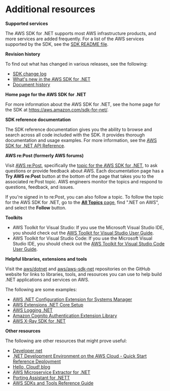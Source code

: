 # Additional resources<a name="net-dg-additional-resources"></a>

 **Supported services** 

The AWS SDK for \.NET supports most AWS infrastructure products, and more services are added frequently\. For a list of the AWS services supported by the SDK, see the [SDK README file](https://github.com/aws/aws-sdk-net/blob/master/README.md)\.

**Revision history**

To find out what has changed in various releases, see the following:
+ [SDK change log](https://github.com/aws/aws-sdk-net/blob/master/SDK.CHANGELOG.md)
+ [What's new in the AWS SDK for \.NET](whats-new.md)
+ [Document history](document-history.md)

 **Home page for the AWS SDK for \.NET** 

For more information about the AWS SDK for \.NET, see the home page for the SDK at [https://aws\.amazon\.com/sdk\-for\-net/](https://aws.amazon.com/sdk-for-net/)\.

 **SDK reference documentation** 

The SDK reference documentation gives you the ability to browse and search across all code included with the SDK\. It provides thorough documentation and usage examples\. For more information, see the [AWS SDK for \.NET API Reference](https://docs.aws.amazon.com/sdkfornet/v3/apidocs/)\.

 **AWS re:Post \(formerly AWS forums\)** 

Visit [AWS re:Post](https://repost.aws/), specifically the [topic for the AWS SDK for \.NET](https://repost.aws/topics/TAC3sZCeiYRViBUbM29z_2ZQ/net-on-aws), to ask questions or provide feedback about AWS\. Each documentation page has a **Try AWS re:Post** button at the bottom of the page that takes you to the associated re:Post topic\. AWS engineers monitor the topics and respond to questions, feedback, and issues\.

If you're signed in to re:Post, you can also follow a topic\. To follow the topic for the AWS SDK for \.NET, go to the [**All Topics** page](https://repost.aws/topics), find "\.NET on AWS", and select the **Follow** button\.

 **Toolkits** 
+ AWS Toolkit for Visual Studio: If you use the Microsoft Visual Studio IDE, you should check out the [AWS Toolkit for Visual Studio User Guide](https://docs.aws.amazon.com/AWSToolkitVS/latest/UserGuide/)\.
+ AWS Toolkit for Visual Studio Code: If you use the Microsoft Visual Studio IDE, you should check out the [AWS Toolkit for Visual Studio Code User Guide](https://docs.aws.amazon.com/toolkit-for-vscode/latest/userguide/)\.

 **Helpful libraries, extensions and tools** 

Visit the [aws/dotnet](https://github.com/aws/dotnet) and [aws/aws\-sdk\-net](https://github.com/aws/aws-sdk-net) repositories on the GitHub website for links to libraries, tools, and resources you can use to help build \.NET applications and services on AWS\.

The following are some examples:
+  [AWS \.NET Configuration Extension for Systems Manager](https://github.com/aws/aws-dotnet-extensions-configuration) 
+  [AWS Extensions \.NET Core Setup](https://github.com/aws/aws-sdk-net/tree/master/extensions/src/AWSSDK.Extensions.NETCore.Setup) 
+  [AWS Logging \.NET](https://github.com/aws/aws-logging-dotnet) 
+  [Amazon Cognito Authentication Extension Library](https://github.com/aws/aws-sdk-net-extensions-cognito) 
+  [AWS X\-Ray SDK for \.NET](https://github.com/aws/aws-xray-sdk-dotnet) 

**Other resources**

The following are other resources that might prove useful:
+ [Developer net](https://aws.amazon.com/developer/language/net/)
+ [\.NET Development Environment on the AWS Cloud \- Quick Start Reference Deployment](https://aws-quickstart.github.io/quickstart-dotnet-devenvironment-setup/)
+ [Hello, Cloud\! blog](https://davidpallmann.hashnode.dev/hello-cloud)
+ [AWS Microservice Extractor for \.NET](https://docs.aws.amazon.com/microservice-extractor/latest/userguide)
+ [Porting Assistant for \.NETT](https://docs.aws.amazon.com/portingassistant/latest/userguide)
+ [AWS SDKs and Tools Reference Guide](https://docs.aws.amazon.com/sdkref/latest/guide/)